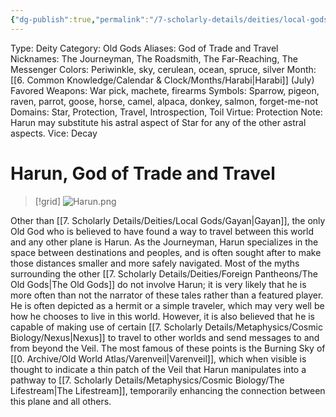 ```yaml
---
{"dg-publish":true,"permalink":"/7-scholarly-details/deities/local-gods/harun/","noteIcon":""}
---
```



Type: Deity
Category: Old Gods
Aliases: God of Trade and Travel
Nicknames: The Journeyman, The Roadsmith, The Far-Reaching, The Messenger
Colors: Periwinkle, sky, cerulean, ocean, spruce, silver
Month: [[6. Common Knowledge/Calendar & Clock/Months/Harabi\|Harabi]] (July)
Favored Weapons: War pick, machete, firearms
Symbols: Sparrow, pigeon, raven, parrot, goose, horse, camel, alpaca, donkey, salmon, forget-me-not
Domains: Star, Protection, Travel, Introspection, Toil
Virtue: Protection
Note: Harun may substitute his astral aspect of Star for any of the other astral aspects.
Vice: Decay

# Harun, God of Trade and Travel

>[!grid]
![Harun.png](/img/user/x.%20Assets/Attachments/Images/NPC%20Compendium/Harun.png)

Other than [[7. Scholarly Details/Deities/Local Gods/Gayan\|Gayan]], the only Old God who is believed to have found a way to travel between this world and any other plane is Harun. As the Journeyman, Harun specializes in the space between destinations and peoples, and is often sought after to make those distances smaller and more safely navigated. Most of the myths surrounding the other [[7. Scholarly Details/Deities/Foreign Pantheons/The Old Gods\|The Old Gods]] do not involve Harun; it is very likely that he is more often than not the narrator of these tales rather than a featured player. He is often depicted as a hermit or a simple traveler, which may very well be how he chooses to live in this world. However, it is also believed that he is capable of making use of certain [[7. Scholarly Details/Metaphysics/Cosmic Biology/Nexus\|Nexus]] to travel to other worlds and send messages to and from beyond the Veil. The most famous of these points is the Burning Sky of [[0. Archive/Old World Atlas/Varenveil\|Varenveil]], which when visible is thought to indicate a thin patch of the Veil that Harun manipulates into a pathway to [[7. Scholarly Details/Metaphysics/Cosmic Biology/The Lifestream\|The Lifestream]], temporarily enhancing the connection between this plane and all others.
